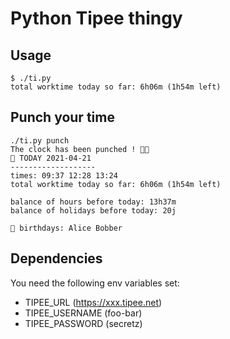 # Python Tipee thingy
## Usage
```
$ ./ti.py
total worktime today so far: 6h06m (1h54m left)
```

## Punch your time
```
./ti.py punch
The clock has been punched ! 🤜⏰
📅 TODAY 2021-04-21
-------------------
times: 09:37 12:28 13:24 
total worktime today so far: 6h06m (1h54m left)

balance of hours before today: 13h37m
balance of holidays before today: 20j

🎂 birthdays: Alice Bobber
```


## Dependencies
You need the following env variables set:
- TIPEE_URL (https://xxx.tipee.net)
- TIPEE_USERNAME (foo-bar)
- TIPEE_PASSWORD (secretz)

